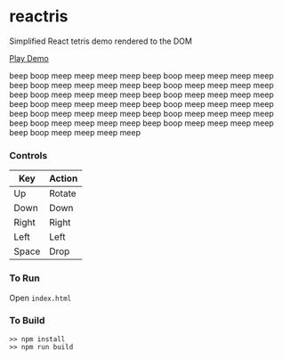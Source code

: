 
reactris
========

Simplified React tetris demo rendered to the DOM

[Play Demo](http://jmorrell.github.io/reactris/)

beep boop meep meep meep meep
beep boop meep meep meep meep
beep boop meep meep meep meep
beep boop meep meep meep meep
beep boop meep meep meep meep
beep boop meep meep meep meep
beep boop meep meep meep meep
beep boop meep meep meep meep
beep boop meep meep meep meep
beep boop meep meep meep meep
beep boop meep meep meep meep
beep boop meep meep meep meep
beep boop meep meep meep meep

### Controls

| Key   | Action |
| ----- | ------ |
| Up    | Rotate |
| Down  | Down   |
| Right | Right  |
| Left  | Left   |
| Space | Drop   |

### To Run

Open `index.html`

### To Build

```
>> npm install
>> npm run build
```

